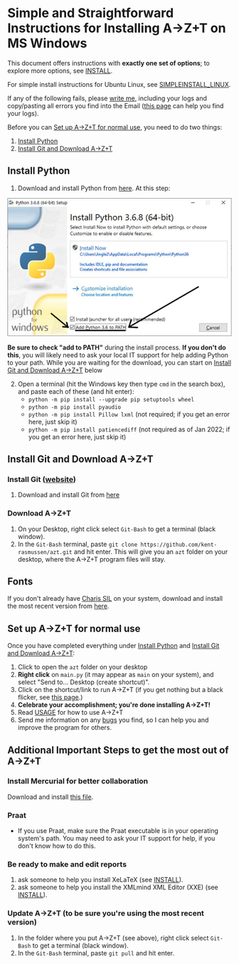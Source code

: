 # Simple and Straightforward Instructions for Installing A→Z+T on MS Windows
This document offers instructions with **exactly one set of options**; to explore more options, see [INSTALL](INSTALL.md).

For simple install instructions for Ubuntu Linux, see [SIMPLEINSTALL_LINUX](SIMPLEINSTALL_LINUX.md).

If any of the following fails, please [write me](BUGS.md), including your logs and copy/pasting all errors you find into the Email ([this page](FINDERRORLOGS.md) can help you find your logs).

Before you can [Set up A→Z+T for normal use](#set-up-azt-for-normal-use), you need to do two things:
1. [Install Python](#install-python)
2. [Install Git and Download A→Z+T](#install-git-and-download-azt)

## Install Python
1. Download and install Python from [here](https://www.python.org/ftp/python/3.6.8/python-3.6.8-amd64.exe). At this step:

![Add Python to Path](images/Python_path.png "Add Python to Path")

**Be sure to check "add to PATH"** during the install process. **If you don't do this**, you will likely need to ask your local IT support for help adding Python to your path. While you are waiting for the download, you can start on [Install Git and Download A→Z+T](#install-git-and-download-azt) below

2. Open a terminal (hit the Windows key then type `cmd` in the search box), and paste each of these (and hit enter):
    - `python -m pip install --upgrade pip setuptools wheel`
    - `python -m pip install pyaudio`
    - `python -m pip install Pillow lxml` (not required; if you get an error here, just skip it)
    - `python -m pip install patiencediff` (not required as of Jan 2022; if you get an error here, just skip it)

## Install Git and Download A→Z+T

### Install Git ([website](https://git-scm.com/download/win))
1. Download and install Git from [here](https://github.com/git-for-windows/git/releases/download/v2.33.0.windows.2/Git-2.33.0.2-64-bit.exe)

### Download A→Z+T
1. On your Desktop, right click select `Git-Bash` to get a terminal (black window).
2. In the `Git-Bash` terminal, paste `git clone https://github.com/kent-rasmussen/azt.git` and hit enter. This will give you an `azt` folder on your desktop, where the A→Z+T program files will stay.

## Fonts
If you don't already have [Charis SIL](https://software.sil.org/charis/) on your system, download and install the most recent version from [here](https://software.sil.org/downloads/r/charis/CharisSIL-6.001.zip). 

## Set up A→Z+T for normal use
Once you have completed everything under [Install Python](#install-python) and [Install Git and Download A→Z+T](#install-git-and-download-azt):
1. Click to open the `azt` folder on your desktop
2. **Right click** on `main.py` (it may appear as `main` on your system), and select "Send to... Desktop (create shortcut)".
3. Click on the shortcut/link to run A→Z+T (if you get nothing but a black flicker, see [this page](INSTALL_PROBLEMS.md).)
4. **Celebrate your accomplishment; you're done installing A→Z+T!**
5. Read [USAGE](USAGE.md) for how to use A→Z+T
6. Send me information on any [bugs](BUGS.md) you find, so I can help you and improve the program for others.

## Additional Important Steps to get the most out of A→Z+T

### Install Mercurial for better collaboration
Download and install [this file](https://www.mercurial-scm.org/release/windows/Mercurial-6.0-x64.exe).

### Praat
- If you use Praat, make sure the Praat executable is in your operating system's path. You may need to ask your IT support for help, if you don't know how to do this.

### Be ready to make and edit reports
1. ask someone to help you install XeLaTeX (see [INSTALL](INSTALL.md)).
2. ask someone to help you install the XMLmind XML Editor (XXE) (see [INSTALL](INSTALL.md)).

### Update A→Z+T (to be sure you're using the most recent version)
1. In the folder where you put A→Z+T (see above), right click select `Git-Bash` to get a terminal (black window).
2. In the `Git-Bash` terminal, paste `git pull` and hit enter.
